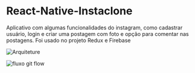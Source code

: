 # React-Native-Instaclone
Aplicativo com algumas funcionalidades do instagram, como cadastrar usuário, login e criar uma postagem com foto e opção para comentar nas postagens. Foi usado no projeto Redux e Firebase


![Arquiteture](https://user-images.githubusercontent.com/39318912/209706729-49295d1e-087f-4d77-9366-a815a991ba03.PNG)

![fluxo git flow](https://user-images.githubusercontent.com/39318912/209707008-187eb093-bc17-4b00-aa3d-07249879396a.PNG)
